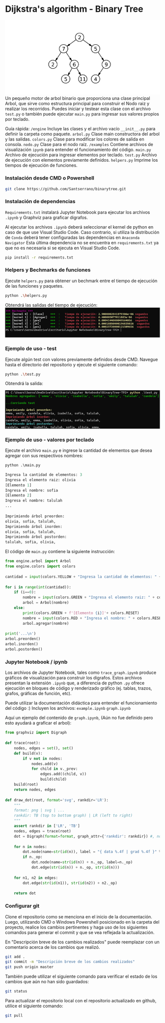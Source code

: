 
# Dijkstra's algorithm - Binary Tree
![arbol](binary-tree.png)
Un pequeño motor de arbol binario que proporciona una clase principal Arbol, que sirve como estructura principal para construir el Nodo raiz y realizar los recorridos. Puedes iniciar y testear esta clase con el archivo `test.py` o también puede ejecutar `main.py` para ingresar sus valores propios por teclado.

Guía rápida:
`/engine` Incluye las clases y el archivo vacío `__init__.py` para definir la carpeta como paquete.
`arbol.py` Clase main constructora del arbol y las salidas.
`colors.py` Clase para modificar los colores de salida en consola.
`nodo.py` Clase para el nodo raíz.
`/examples` Contiene archivos de visualización `ipynb` para entender el funcionamiento del código.
`main.py` Archivo de ejecución para ingresar elementos por teclado.
`test.py` Archivo de ejecución con elementos previamente definidos.
`helpers.py` Imprime los tiempos de ejecución de funciones.

### Instalación desde CMD o Powershell

```bash
git clone https://github.com/Santserrano/binarytree.git

```

### Instalación de dependencias
`Requirements.txt` instalará Jupyter Notebook para ejecutar los archivos `.ipynb` y Graphviz para graficar digrafos.

Al ejecutar los archivos `.ipynb` deberá seleccionar el kernel de python en caso de que use Visual Studio Code.
Caso contrario, si utiliza la distribución de `Conda` deberá tener configuradas las dependencias en `Anaconda Navigator`
Esta última dependencia no se encuentra en `requirements.txt` ya que no es necesaria si se ejecuta en Visual Studio Code.


```bash
pip install -r requirements.txt

```
### Helpers y Bechmarks de funciones
Ejecute `helpers.py` para obtener un bechmark entre el tiempo de ejecución de las funciones y paquetes.
```bash
python .\helpers.py

```
Obtendrá las salidas del tiempo de ejecución:
![test](bechmarks.png)

### Ejemplo de uso - test

Ejecute algún test con valores previamente definidos desde CMD.
Navegue hasta el directorio del repositorio y ejecute el siguiente comando:
```bash
python .\test.py
```
Obtendrá la salida:

![test](test.png)

### Ejemplo de uso - valores por teclado

Ejecute el archivo `main.py` e ingrese la cantidad de elementos que desea agregar con sus respectivos nombres:
```python
python .\main.py
```

```python
Ingresa la cantidad de elementos: 3
Ingresa el elemento raiz: olivia
[Elemento 1]
Ingresa el nombre: sofia
[Elemento 2]
Ingresa el nombre: talulah
...

Imprimiendo árbol preorden:
olivia, sofia, talulah,
Imprimiendo árbol inorden:
olivia, sofia, talulah,
Imprimiendo árbol postorden:
talulah, sofia, olivia,
```
El código de `main.py` contiene la siguiente instrucción:
```python
from engine.arbol import Arbol
from engine.colors import colors

cantidad = input(colors.YELLOW + "Ingresa la cantidad de elementos: " + colors.RESET)

for i in range(int(cantidad)):
    if (i==0):
        nombre = input(colors.GREEN + "Ingresa el elemento raiz: " + colors.RESET)
        arbol = Arbol(nombre)
    else:
        print(colors.GREEN + f'[Elemento {i}]'+ colors.RESET)
        nombre = input(colors.RED + "Ingresa el nombre: " + colors.RESET)
        arbol.agregar(nombre)

print('...\n')
arbol.preorden()
arbol.inorden()
arbol.postorden()
```

### Jupyter Notebook / ipynb

Los archivos de Jupyter Notebook, tales como `trace_graph.ipynb` produce gráficos de visualización para construir los digrafos. Estos archivos presentan la extensión `.ipynb` que, a diferencia de python `.py` ofrece ejecución en bloques de código y renderizado gráfico (ej. tablas, trazos, grafos, gráficas de función, etc).

Puede utilizar la documentación didáctica para entender el funcionamiento del código :)
Incluyen los archivos:
`example.ipynb` `graph.ipynb`

Aquí un ejemplo del contenido de `graph.ipynb`, (Aún no fue definido pero esto ayudará a graficar el arbol):

```python
from graphviz import Digraph

def trace(root):
    nodes, edges = set(), set()
    def build(v):
        if v not in nodes:
            nodes.add(v)
            for child in v._prev:
                edges.add((child, v))
                build(child)
    build(root)
    return nodes, edges

def draw_dot(root, format='svg', rankdir='LR'):
    """
    format: png | svg | ...
    rankdir: TB (top to bottom graph) | LR (left to right)
    """
    assert rankdir in ['LR', 'TB']
    nodes, edges = trace(root)
    dot = Digraph(format=format, graph_attr={'rankdir': rankdir}) #, node_attr={'rankdir': 'TB'})
    
    for n in nodes:
        dot.node(name=str(id(n)), label = "{ data %.4f | grad %.4f }" % (n.data, n.grad), shape='record')
        if n._op:
            dot.node(name=str(id(n)) + n._op, label=n._op)
            dot.edge(str(id(n)) + n._op, str(id(n)))
    
    for n1, n2 in edges:
        dot.edge(str(id(n1)), str(id(n2)) + n2._op)
    
    return dot
```
### Configurar git 

Clone el repositorio como se menciona en el inicio de la documentación.
Luego, utilizando CMD o Windows Powershell posicionado en la carpeta del proyecto, realice los cambios pertinentes y haga uso de los siguientes comandos para generar el commit y que se vea reflejada la actualización.

En "Descripción breve de los cambios realizados" puede reemplazar con un comentario acerca de los cambios que realizó.

```bash
git add .
git commit -m "Descripción breve de los cambios realizados"
git push origin master
```

También puede utilizar el siguiente comando para verificar el estado de los cambios que aún no han sido guardados:
```bash
git status
```

Para actualizar el repositorio local con el repositorio actualizado en github, utilice el siguiente comando:
```bash
git pull
```
